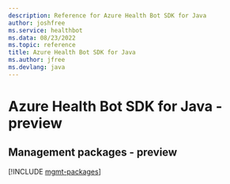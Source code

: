 ```yaml
---
description: Reference for Azure Health Bot SDK for Java
author: joshfree
ms.service: healthbot
ms.data: 08/23/2022
ms.topic: reference
title: Azure Health Bot SDK for Java
ms.author: jfree
ms.devlang: java
---
```

# Azure Health Bot SDK for Java - preview

## Management packages - preview
[!INCLUDE [mgmt-packages](health-bot-mgmt-index.md)]